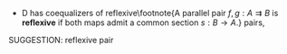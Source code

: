 -  $\mathsf{D}$ has coequalizers of reflexive\footnote{A parallel pair $f,g : A \rightrightarrows B$ is **reflexive** if both maps admit a common section $s : B \to A$.} pairs,

SUGGESTION: reflexive pair